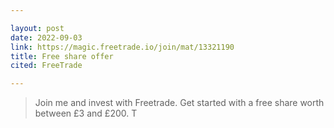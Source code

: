 ```yaml
---

layout: post
date: 2022-09-03
link: https://magic.freetrade.io/join/mat/13321190
title: Free share offer
cited: FreeTrade

---
```


> Join me and invest with Freetrade. Get started with a free share worth between £3 and £200. T